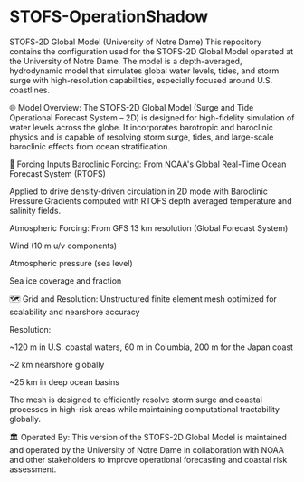 # STOFS-OperationShadow
STOFS-2D Global Model (University of Notre Dame)
This repository contains the configuration used for the STOFS-2D Global Model operated at the University of Notre Dame. The model is a depth-averaged, hydrodynamic model that simulates global water levels, tides, and storm surge with high-resolution capabilities, especially focused around U.S. coastlines.

🌐 Model Overview:
The STOFS-2D Global Model (Surge and Tide Operational Forecast System – 2D) is designed for high-fidelity simulation of water levels across the globe. It incorporates barotropic and baroclinic physics and is capable of resolving storm surge, tides, and large-scale baroclinic effects from ocean stratification.

🔧 Forcing Inputs
Baroclinic Forcing: From NOAA's Global Real-Time Ocean Forecast System (RTOFS)

Applied to drive density-driven circulation in 2D mode with Baroclinic Pressure Gradients computed with RTOFS depth averaged temperature and salinity fields. 

Atmospheric Forcing: From GFS 13 km resolution (Global Forecast System)

Wind (10 m u/v components)

Atmospheric pressure (sea level)

Sea ice coverage and fraction

🗺️ Grid and Resolution:
Unstructured finite element mesh optimized for scalability and nearshore accuracy

Resolution:

~120 m in U.S. coastal waters, 60 m in Columbia, 200 m for the Japan coast

~2 km nearshore globally

~25 km in deep ocean basins

The mesh is designed to efficiently resolve storm surge and coastal processes in high-risk areas while maintaining computational tractability globally.

🏛️ Operated By:
This version of the STOFS-2D Global Model is maintained and operated by the University of Notre Dame in collaboration with NOAA and other stakeholders to improve operational forecasting and coastal risk assessment.

